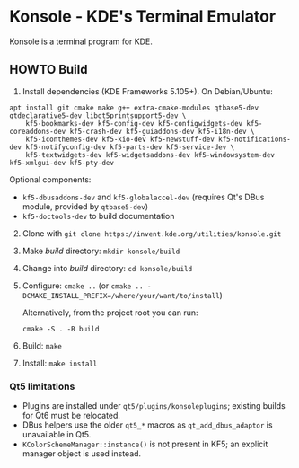 # Konsole - KDE's Terminal Emulator

Konsole is a terminal program for KDE.


## HOWTO Build

1. Install dependencies (KDE Frameworks 5.105+). On Debian/Ubuntu:
```
apt install git cmake make g++ extra-cmake-modules qtbase5-dev qtdeclarative5-dev libqt5printsupport5-dev \
    kf5-bookmarks-dev kf5-config-dev kf5-configwidgets-dev kf5-coreaddons-dev kf5-crash-dev kf5-guiaddons-dev kf5-i18n-dev \
    kf5-iconthemes-dev kf5-kio-dev kf5-newstuff-dev kf5-notifications-dev kf5-notifyconfig-dev kf5-parts-dev kf5-service-dev \
    kf5-textwidgets-dev kf5-widgetsaddons-dev kf5-windowsystem-dev kf5-xmlgui-dev kf5-pty-dev
```
   Optional components:

   - `kf5-dbusaddons-dev` and `kf5-globalaccel-dev` (requires Qt's DBus module, provided by `qtbase5-dev`)
   - `kf5-doctools-dev` to build documentation

2. Clone with `git clone https://invent.kde.org/utilities/konsole.git`
3. Make _build_ directory: `mkdir konsole/build`
4. Change into _build_ directory: `cd konsole/build`
5. Configure: `cmake ..` (or `cmake .. -DCMAKE_INSTALL_PREFIX=/where/your/want/to/install`)

   Alternatively, from the project root you can run:
   ```
   cmake -S . -B build
   ```
6. Build: `make`
7. Install: `make install`


### Qt5 limitations

* Plugins are installed under `qt5/plugins/konsoleplugins`; existing builds for Qt6 must be relocated.
* DBus helpers use the older `qt5_*` macros as `qt_add_dbus_adaptor` is unavailable in Qt5.
* `KColorSchemeManager::instance()` is not present in KF5; an explicit manager object is used instead.